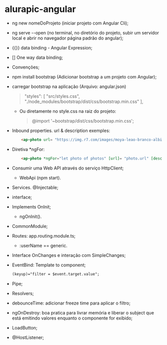 # alurapic-angular

- ng new nomeDoProjeto (iniciar projeto com Angular Cli);
- ng serve --open (no terminal, no diretório do projeto, subir um servidor local e abrir no navegador página padrão do angular);
- {{}} data binding - Angular Expression;
- [] One way data binding;
- Convenções;
- npm install bootstrap (Adicionar bootstrap a um projeto com Angular);
- carregar bootstrap na aplicação (Arquivo: angular.json)
    > "styles": [
           "src/styles.css",
            "./node_modules/bootstrap/dist/css/bootstrap.min.css"
     ],
    - Ou diretamente no style.css na raiz do projeto:
        > @import '~bootstrap/dist/css/bootstrap.min.css';

- Inbound properties. url & description exemples:
    ~~~ html
        <ap-photo url= "https://img.r7.com/images/moya-leao-branco-albino-atracao-glen-garriff-conservation-lion-sanctuary-23032021161516582?dimensions=771x420&no_crop=true'" description="Leão"></ap-photo>

- Diretiva *ngFor:
    ~~~ html  
        <ap-photo *ngFor="let photo of photos" [url]= "photo.url" [description]="photo.description"></ap-photo>
- Consumir uma Web API através do serviço HttpClient;
    - WebApi (npm start).
- Services. @Injectable;
- interface;    
- Implements OnInit;
    - ngOnInit().
- CommonModule;
- Routes: app.routing.module.ts;
    - :userName == generic.
- Interface OnChanges e interação com SimpleChanges;
- EventBind: Template to component;
    ~~~html
    (keyup)="filter = $event.target.value";
- Pipe;
- Resolvers;
- debounceTime: adicionar freeze time para aplicar o filtro;
- ngOnDestroy: boa pratica para livrar memória e liberar o subject que está emitindo valores enquanto o componente for exibido;
- LoadButton;
- @HostListener;